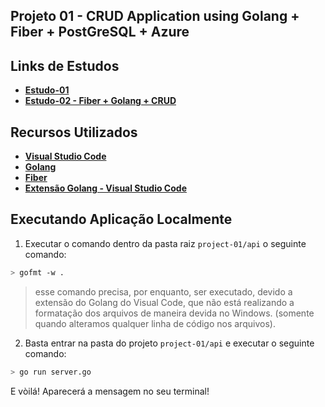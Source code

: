 ## Projeto 01 - CRUD Application using Golang + Fiber + PostGreSQL + Azure

## Links de Estudos

- **[Estudo-01](https://hackernoon.com/build-restful-api-in-go-and-mongodb-5e7f2ec4be94)**
- **[Estudo-02 - Fiber + Golang + CRUD](https://tutorialedge.net/golang/basic-rest-api-go-fiber/)**

## Recursos Utilizados

- **[Visual Studio Code]()**
- **[Golang]()**
- **[Fiber]()**
- **[Extensão Golang - Visual Studio Code]()**

## Executando Aplicação Localmente

1. Executar o comando dentro da pasta raiz `project-01/api` o seguinte comando:

```bash
> gofmt -w .
```

> esse comando precisa, por enquanto, ser executado, devido a extensão do Golang do Visual Code, que não está realizando a formatação dos arquivos de maneira devida no Windows. (somente quando alteramos qualquer linha de código nos arquivos).

2. Basta entrar na pasta do projeto `project-01/api` e executar o seguinte comando:

```bash
> go run server.go
```

E vòilá! Aparecerá a mensagem no seu terminal!

